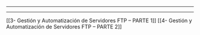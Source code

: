 
---



---



[[3- Gestión y Automatización de Servidores FTP – PARTE 1]]
[[4- Gestión y Automatización de Servidores FTP – PARTE 2]]